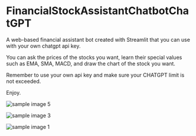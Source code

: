# FinancialStockAssistantChatbotChatGPT

A web-based financial assistant bot created with Streamlit that you can use with your own chatgpt api key. 

You can ask the prices of the stocks you want, learn their special values ​​such as EMA, SMA, MACD, and draw the chart of the stock you want. 

Remember to use your own api key and make sure your CHATGPT limit is not exceeded. 

Enjoy.

![sample image 5](https://github.com/okanolgun/FinancialStockAssistantChatbotChatGPT/assets/98118524/92810403-a9fb-4727-978c-946789093667)

![sample image 3](https://github.com/okanolgun/FinancialStockAssistantChatbotChatGPT/assets/98118524/f551550d-358f-4447-8c0d-a97651763c41)

![sample image 1](https://github.com/okanolgun/FinancialStockAssistantChatbotChatGPT/assets/98118524/8f279c71-7f8a-4ec5-a1cf-f9fc642529ef)

